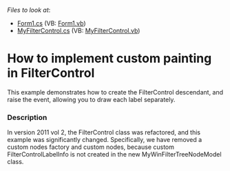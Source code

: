 <!-- default file list -->
*Files to look at*:

* [Form1.cs](./CS/Q264421/Form1.cs) (VB: [Form1.vb](./VB/Q264421/Form1.vb))
* [MyFilterControl.cs](./CS/Q264421/MyFilterControl.cs) (VB: [MyFilterControl.vb](./VB/Q264421/MyFilterControl.vb))
<!-- default file list end -->
# How to implement custom painting in FilterControl


<p>This example demonstrates how to create the FilterControl descendant, and raise the event, allowing you to draw each label separately.</p>


<h3>Description</h3>

<p>In version 2011 vol 2, the FilterControl class was refactored, and this example was significantly changed. Specifically, we have removed a custom nodes factory and custom nodes, because custom FilterControlLabelInfo is not created in the new MyWinFilterTreeNodeModel class.</p>

<br/>


